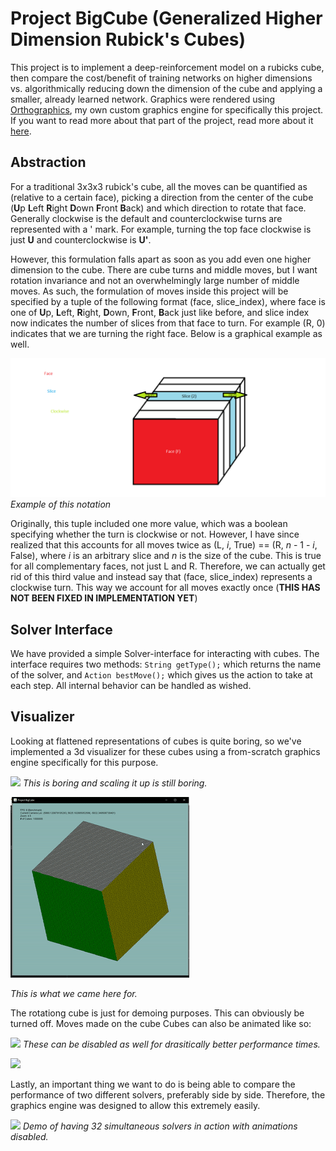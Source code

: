# Project BigCube (Generalized Higher Dimension Rubick's Cubes)

This project is to implement a deep-reinforcement model on a rubicks cube, then compare the cost/benefit of training networks on higher dimensions vs. algorithmically reducing down the dimension of the cube and applying a smaller, already learned network. Graphics were rendered using [Orthographics](https://github.com/TheNightly/OrthoGraphics/tree/master), my own custom graphics engine for specifically this project. If you want to read more about that part of the project, read more about it [here](https://github.com/TheNightly/OrthoGraphics/tree/master).

## Abstraction
For a traditional 3x3x3 rubick's cube, all the moves can be quantified as (relative to a certain face), picking a direction from the center of the cube (**U**p **L**eft **R**ight **D**own **F**ront **B**ack) and which direction to rotate that face. Generally clockwise is the default and counterclockwise turns are represented with a ' mark. For example, turning the top face clockwise is just **U** and counterclockwise is **U'**. 

However, this formulation falls apart as soon as you add even one higher dimension to the cube. There are cube turns and middle moves, but I want rotation invariance and not an overwhelmingly large number of middle moves. As such, the formulation of moves inside this project will be specified by a tuple of the following format (face, slice_index), where face is one of **U**p, **L**eft, **R**ight, **D**own, **F**ront, **B**ack just like before, and slice index now indicates the number of slices from that face to turn. For example (R, 0) indicates that we are turning the right face. Below is a graphical example as well.

![](devnotes/CubeRotation.png)
*Example of this notation*

Originally, this tuple included one more value, which was a boolean specifying whether the turn is clockwise or not. However, I have since realized that this accounts for all moves twice as (L, *i*, True) == (R, *n* - 1 - *i*, False), where *i* is an arbitrary slice and *n* is the size of the cube. This is true for all complementary faces, not just L and R. Therefore, we can actually get rid of this third value and instead say that (face, slice_index) represents a clockwise turn. This way we account for all moves exactly once (**THIS HAS NOT BEEN FIXED IN IMPLEMENTATION YET**)

## Solver Interface
We have provided a simple Solver-interface for interacting with cubes. The interface requires two methods: `String getType();` which returns the name of the solver, and `Action bestMove();` which gives us the action to take at each step. All internal behavior can be handled as wished.  

## Visualizer
Looking at flattened representations of cubes is quite boring, so we've implemented a 3d visualizer for these cubes using a from-scratch graphics engine specifically for this purpose. 

![](https://rantonse.no/media/pages/blog/2016-05-12/7224aa9355-1607366376/rubik-flat.png)
*This is boring and scaling it up is still boring.*



![](devnotes/FinishedPerfCube.gif)

*This is what we came here for.*

The rotationg cube is just for demoing purposes. This can obviously be turned off. Moves made on the cube Cubes can also be animated like so:

![](devnotes/AnimationDemo.gif)
*These can be disabled as well for drasitically better performance times.*


![](devnotes/NoAnimationDemo.gif)

Lastly, an important thing we want to do is being able to compare the performance of two different solvers, preferably side by side. Therefore, the graphics engine was designed to allow this extremely easily.


![](devnotes/32ScenesDemo.gif)
*Demo of having 32 simultaneous solvers in action with animations disabled.*

